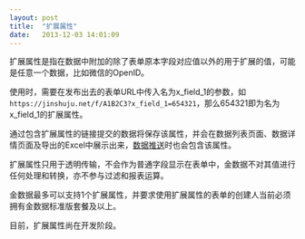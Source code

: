 ```yaml
---
layout: post
title:  "扩展属性"
date:   2013-12-03 14:01:09
---
```


扩展属性是指在数据中附加的除了表单原本字段对应值以外的用于扩展的值，可能是任意一个数据，比如微信的OpenID。

使用时，需要在发布出去的表单URL中传入名为x_field_1的参数，如`https://jinshuju.net/f/A1B2C3?x_field_1=654321`，那么654321即为名为x_field_1的扩展属性。

通过包含扩展属性的链接提交的数据将保存该属性，并会在数据列表页面、数据详情页面及导出的Excel中展示出来，[数据推送](/http-push.html)时也会包含该属性。

扩展属性只用于透明传输，不会作为普通字段显示在表单中，金数据不对其值进行任何处理和转换，亦不参与过滤和报表运算。

金数据最多可以支持1个扩展属性，并要求使用扩展属性的表单的创建人当前必须拥有金数据标准版套餐及以上。

<div class="caution">
  目前，扩展属性尚在开发阶段。
</div>
